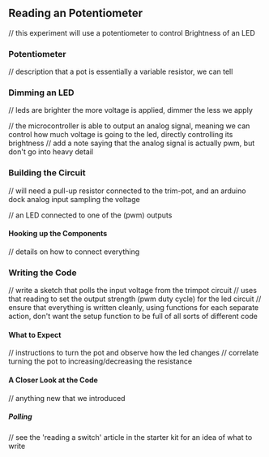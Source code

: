 
## Reading an Potentiometer

// this experiment will use a potentiometer to control Brightness of an LED


### Potentiometer

// description that a pot is essentially a variable resistor, we can tell

### Dimming an LED

// leds are brighter the more voltage is applied, dimmer the less we apply

// the microcontroller is able to output an analog signal, meaning we can control how much voltage is going to the led, directly controlling its brightness
// add a note saying that the analog signal is actually pwm, but don't go into heavy detail

### Building the Circuit

// will need a pull-up resistor connected to the trim-pot, and an arduino dock analog input sampling the voltage

// an LED connected to one of the (pwm) outputs

#### Hooking up the Components

// details on how to connect everything

### Writing the Code

// write a sketch that polls the input voltage from the trimpot circuit
// uses that reading to set the output strength (pwm duty cycle) for the led circuit
// ensure that everything is written cleanly, using functions for each separate action, don't want the setup function to be full of all sorts of different code

#### What to Expect

// instructions to turn the pot and observe how the led changes
// correlate turning the pot to increasing/decreasing the resistance

#### A Closer Look at the Code
// anything new that we introduced

##### Polling
// see the 'reading a switch' article in the starter kit for an idea of what to write
